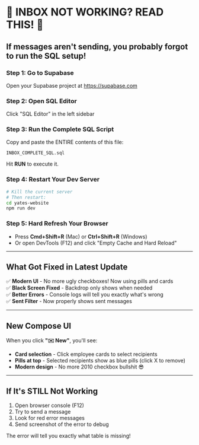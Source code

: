 # 🚨 INBOX NOT WORKING? READ THIS! 🚨

## If messages aren't sending, you probably forgot to run the SQL setup!

### Step 1: Go to Supabase
Open your Supabase project at https://supabase.com

### Step 2: Open SQL Editor
Click "SQL Editor" in the left sidebar

### Step 3: Run the Complete SQL Script
Copy and paste the ENTIRE contents of this file:
```
INBOX_COMPLETE_SQL.sql
```

Hit **RUN** to execute it.

### Step 4: Restart Your Dev Server
```bash
# Kill the current server
# Then restart:
cd yates-website
npm run dev
```

### Step 5: Hard Refresh Your Browser
- Press **Cmd+Shift+R** (Mac) or **Ctrl+Shift+R** (Windows)
- Or open DevTools (F12) and click "Empty Cache and Hard Reload"

---

## What Got Fixed in Latest Update

✅ **Modern UI** - No more ugly checkboxes! Now using pills and cards  
✅ **Black Screen Fixed** - Backdrop only shows when needed  
✅ **Better Errors** - Console logs will tell you exactly what's wrong  
✅ **Sent Filter** - Now properly shows sent messages  

---

## New Compose UI

When you click **"✉️ New"**, you'll see:
- **Card selection** - Click employee cards to select recipients
- **Pills at top** - Selected recipients show as blue pills (click X to remove)
- **Modern design** - No more 2010 checkbox bullshit 😎

---

## If It's STILL Not Working

1. Open browser console (F12)
2. Try to send a message
3. Look for red error messages
4. Send screenshot of the error to debug

The error will tell you exactly what table is missing!


